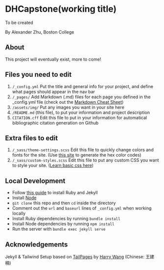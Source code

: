 # DHCapstone(working title)

To be created

By Alexander Zhu, Boston College

## About

This project will eventually exist, more to come!

## Files you need to edit

1. `/_config.yml` Put the title and general info for your project, and define what pages should appear in the nav bar
2. `/_pages/` Add Markdown (.md) files for each page you defined in the _config.yml file (check out the [Markdown Cheat Sheet](https://www.markdownguide.org/cheat-sheet/))
3. `/assets/img/` Put any images you want in your site here
4. `/README.md` (this file), to put your information and project description
5. `CITATION.cff` Edit this file to put in your information for automatical bibliographic citation generation on Github

## Extra files to edit

1. `/_sass/theme-settings.scss` Edit this file to quickly change colors and fonts for the site. (Use [this site](https://htmlcolorcodes.com/color-picker/) to generate the hex color codes)
2. `/_sass/custom-styles.scss` Edit this file to put any custom CSS you want to style your site. ([Learn basic css here](https://www.w3schools.com/w3css/defaulT.asp))

## Local Development

* Follow [this guide](https://jekyllrb.com/docs/installation/) to install Ruby and Jekyll
* Install [Node](https://nodejs.org/en)
* `git clone` this repo and then `cd` inside the directory
* Comment out the `url` and `baseurl` lines of `_config.yml` when working locally
* Install Ruby dependencies by running `bundle install`
* Install Node dependencies by running `npm install`
* Run the server with `bundle exec jekyll serve`

## Acknowledgements

Jekyll & Tailwind Setup based on [TailPages](https://github.com/harrywang/tailpages) by [Harry Wang](https://harrywang.me/) (Chinese: 王建楠)
